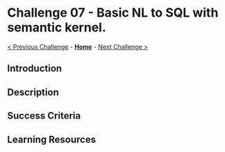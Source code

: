 # Challenge 07 - Basic NL to SQL with semantic kernel.

 [< Previous Challenge](./Challenge-05.md) - **[Home](../README.md)** - [Next Challenge >](./Challenge-07.md)
 
## Introduction

## Description

## Success Criteria

## Learning Resources
